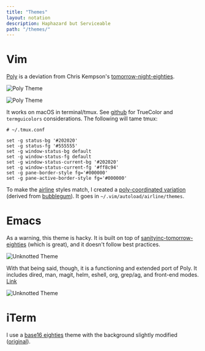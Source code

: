 ```yaml
---
title: "Themes"
layout: notation
description: Haphazard but Serviceable
path: "/themes/"
---
```


# Vim

<a href="https://github.com/cozywigwam/poly" target="_blank" alt="Poly Vim theme">Poly</a> is a deviation from Chris Kempson's <a href="https://github.com/chriskempson/tomorrow-theme" target="_blank">tomorrow-night-eighties</a>.

![Poly Theme](/assets/poly-03.jpg) 

![Poly Theme](/assets/poly-02.jpg) 

It works on macOS in terminal/tmux. See <a href="https://github.com/cozywigwam/poly" target="_blank">github</a> for TrueColor and `termguicolors` considerations. The following will tame tmux:

```
# ~/.tmux.conf

set -g status-bg '#202020'
set -g status-fg '#555555'
set -g window-status-bg default
set -g window-status-fg default
set -g window-status-current-bg '#202020'
set -g window-status-current-fg '#ff8c94'
set -g pane-border-style fg='#000000'
set -g pane-active-border-style fg='#000000'
```

To make the <a href="https://github.com/vim-airline/vim-airline" target="_blank">airline</a> styles match, I created a <a href="https://gist.github.com/cozywigwam/e6e0572c6d6529df3eceaaba205c87ac" target="_blank">poly-coordinated variation</a> (derived from <a href="https://github.com/vim-airline/vim-airline-themes/blob/master/autoload/airline/themes/bubblegum.vim" target="_blank">bubblegum</a>). It goes in `~/.vim/autoload/airline/themes`.


# Emacs

As a warning, this theme is hacky. It is built on top of <a href="https://github.com/purcell/color-theme-sanityinc-tomorrow" target="_blank">sanityinc-tomorrow-eighties</a> (which is great), and it doesn't follow best practices.

![Unknotted Theme](/assets/unknotted-01.jpg) 

With that being said, though, it is a functioning and extended port of Poly. It includes dired, man, magit, helm, eshell, org, grep/ag, and front-end modes. <a href="https://github.com/cozywigwam/dotfiles/blob/a0756c791feda2950d1a616072aef0203f9abbd2/.spacemacs#L430-L809" target="_blank">Link</a>

![Unknotted Theme](/assets/unknotted-03.jpg) 


# iTerm

I use a <a href="https://gist.github.com/cozywigwam/8cf85615375699ede084b500cd410b93" target="_blank">base16 eighties</a> theme with the background slightly modified (<a href="https://github.com/chriskempson/base16-iterm2" target="_blank">original</a>).


